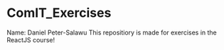 # ComIT_Exercises

Name: Daniel Peter-Salawu
This repositiory is made for exercises in the ReactJS course!